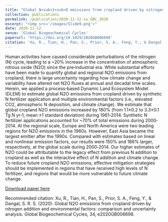 ```yaml
---
title: "Global N<sub>2<sub>O emissions from cropland driven by nitrogen addition and environmental factors: comparison and uncertainty analysis"
collection: publications
permalink: /publication/2020-11-12-xu_GBC_2020
excerpt: "<img src='/images/Slide9.png'>"
date: 2020-11-12
venue: 'Global Biogeochemical Cycles'
paperurl: 'https://doi.org/10.1029/2020GB006698'
citation: 'Xu, R., Tian, H., Pan, S., Prior, S. A., Feng, Y., & Dangal, S. R. S. (2020). Global N2O emissions from cropland driven by nitrogen addition and environmental factors: comparison and uncertainty analysis. Global Biogeochemical Cycles, 34, e2020GB006698.'
---
```

Human activities have caused considerable perturbations of the nitrogen (N) cycle, leading to a ~20% increase in the concentration of atmospheric nitrous oxide (N2O) since the pre‐industrial era. While substantial efforts have been made to quantify global and regional N2O emissions from cropland, there is large uncertainty regarding how climate change and variability have altered net N2O fluxes at annual and decadal time scales. Herein, we applied a process‐based Dynamic Land Ecosystem Model (DLEM) to estimate global N2O emissions from cropland driven by synthetic N fertilizer application and multiple environmental factors (i.e., elevated CO2, atmospheric N deposition, and climate change). We estimate that global cropland N2O emissions increased by 180% (from 1.1±0.2 to 3.3±0.1 Tg N yr‐1; mean ±1 standard deviation) during 1961‐2014. Synthetic N fertilizer applications accounted for ~70% of total emissions during 2000‐2014. At the regional scale, Europe and North America were two leading regions for N2O emissions in the 1960s. However, East Asia became the largest emitter after the 1990s. Compared with estimates based on linear and nonlinear emission factors, our results were 150% and 186% larger, respectively, at the global scale during 2000‐2014. Our higher estimates of N2O could be attributable to the legacy effect from previous N addition to cropland as well as the interactive effect of N addition and climate change. To reduce future cropland N2O emissions, effective mitigation strategies should be implemented in regions that have received high levels of N fertilizer, and regions that would be more vulnerable to future climate change.

[Download paper here](https://doi.org/10.1029/2020GB006698)

Recommended citation: Xu, R., Tian, H., Pan, S., Prior, S. A., Feng, Y., & Dangal, S. R. S. (2020). Global N2O emissions from cropland driven by nitrogen addition and environmental factors: comparison and uncertainty analysis. Global Biogeochemical Cycles, 34, e2020GB006698.
